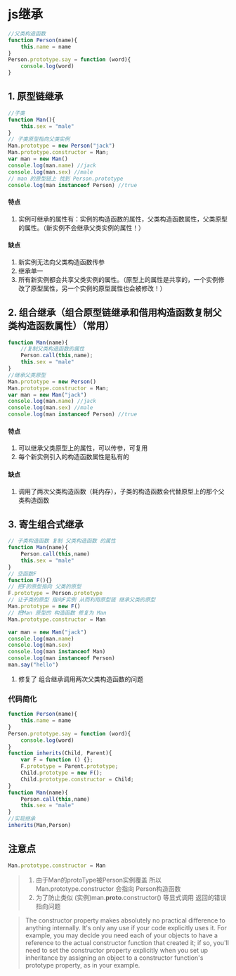 # js继承


```js
//父类构造函数
function Person(name){
    this.name = name
}
Person.prototype.say = function (word){
    console.log(word)
} 
```
## 1. 原型链继承
```js
//子类
function Man(){
    this.sex = "male"
}
// 子类原型指向父类实例
Man.prototype = new Person("jack")
Man.prototype.constructor = Man;
var man = new Man()
console.log(man.name) //jack
console.log(man.sex) //male
// man 的原型链上 找到 Person.prototype
console.log(man instanceof Person) //true
```
#### 特点
1. 实例可继承的属性有：实例的构造函数的属性，父类构造函数属性，父类原型的属性。（新实例不会继承父类实例的属性！）
#### 缺点
1. 新实例无法向父类构造函数传参
2. 继承单一
3. 所有新实例都会共享父类实例的属性。（原型上的属性是共享的，一个实例修改了原型属性，另一个实例的原型属性也会被修改！）


## 2. 组合继承（组合原型链继承和借用构造函数复制父类构造函数属性）（常用）
```js
function Man(name){
    //复制父类构造函数的属性 
    Person.call(this,name);
    this.sex = "male"
}
//继承父类原型
Man.prototype = new Person()
Man.prototype.constructor = Man;
var man = new Man("jack")
console.log(man.name) //jack
console.log(man.sex) //male
console.log(man instanceof Person) //true
```
#### 特点
1. 可以继承父类原型上的属性，可以传参，可复用
2. 每个新实例引入的构造函数属性是私有的
#### 缺点
1. 调用了两次父类构造函数（耗内存），子类的构造函数会代替原型上的那个父类构造函数

## 3. 寄生组合式继承
```js
// 子类构造函数 复制 父类构造函数 的属性
function Man(name){
    Person.call(this,name)
    this.sex = "male"
}
// 空函数F
function F(){}
// 把F的原型指向 父类的原型
F.prototype = Person.prototype
// 让子类的原型 指向F实例 从而利用原型链 继承父类的原型
Man.prototype = new F()
// 把Man 原型的 构造函数 修复为 Man
Man.prototype.constructor = Man

var man = new Man("jack")
console.log(man.name)
console.log(man.sex)
console.log(man instanceof Man)
console.log(man instanceof Person)
man.say("hello")
```
1. 修复了 组合继承调用两次父类构造函数的问题

### 代码简化
```js
function Person(name){
    this.name = name
}
Person.prototype.say = function (word){
    console.log(word)
} 
function inherits(Child, Parent){
    var F = function () {};
    F.prototype = Parent.prototype;
    Child.prototype = new F();
    Child.prototype.constructor = Child;
}
function Man(name){
    Person.call(this,name)
    this.sex = "male"
}
//实现继承
inherits(Man,Person)
```


## 注意点
```js
Man.prototype.constructor = Man
```
> 1. 由于Man的protoType被Person实例覆盖 所以Man.prototype.constructor 会指向 Person构造函数
> 2. 为了防止类似 (实例)man.__proto__.constructor() 等显式调用 返回的错误指向问题


> The constructor property makes absolutely no practical difference to anything internally. It's only any use if your code explicitly uses it. For example, you may decide you need each of your objects to have a reference to the actual constructor function that created it; if so, you'll need to set the constructor property explicitly when you set up inheritance by assigning an object to a constructor function's prototype property, as in your example.



